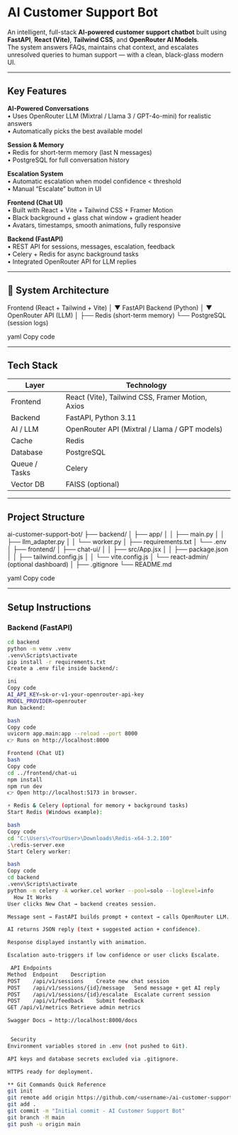 # AI Customer Support Bot

An intelligent, full-stack **AI-powered customer support chatbot** built using **FastAPI**, **React (Vite)**, **Tailwind CSS**, and **OpenRouter AI Models**.  
The system answers FAQs, maintains chat context, and escalates unresolved queries to human support — with a clean, black-glass modern UI.

---

## Key Features

**AI-Powered Conversations**  
• Uses OpenRouter LLM (Mixtral / Llama 3 / GPT-4o-mini) for realistic answers  
• Automatically picks the best available model  

 **Session & Memory**  
• Redis for short-term memory (last N messages)  
• PostgreSQL for full conversation history  

**Escalation System**  
• Automatic escalation when model confidence < threshold  
• Manual “Escalate” button in UI  

**Frontend (Chat UI)**  
• Built with React + Vite + Tailwind CSS + Framer Motion  
• Black background + glass chat window + gradient header  
• Avatars, timestamps, smooth animations, fully responsive  

**Backend (FastAPI)**  
• REST API for sessions, messages, escalation, feedback  
• Celery + Redis for async background tasks  
• Integrated OpenRouter API for LLM replies  

---

## 🧠 System Architecture

Frontend (React + Tailwind + Vite)
│
▼
FastAPI Backend (Python)
│
▼
OpenRouter API (LLM)
│
├── Redis (short-term memory)
└── PostgreSQL (session logs)

yaml
Copy code

---

## Tech Stack

| Layer | Technology |
|--------|-------------|
| Frontend | React (Vite), Tailwind CSS, Framer Motion, Axios |
| Backend | FastAPI, Python 3.11 |
| AI / LLM | OpenRouter API (Mixtral / Llama / GPT models) |
| Cache | Redis |
| Database | PostgreSQL |
| Queue / Tasks | Celery |
| Vector DB | FAISS (optional) |

---

## Project Structure

ai-customer-support-bot/
├── backend/
│ ├── app/
│ │ ├── main.py
│ │ ├── llm_adapter.py
│ │ └── worker.py
│ ├── requirements.txt
│ └── .env
│
├── frontend/
│ ├── chat-ui/
│ │ ├── src/App.jsx
│ │ ├── package.json
│ │ ├── tailwind.config.js
│ │ └── vite.config.js
│ └── react-admin/ (optional dashboard)
│
├── .gitignore
└── README.md

yaml
Copy code

---

## Setup Instructions

### Backend (FastAPI)

```bash
cd backend
python -m venv .venv
.venv\Scripts\activate
pip install -r requirements.txt
Create a .env file inside backend/:

ini
Copy code
AI_API_KEY=sk-or-v1-your-openrouter-api-key
MODEL_PROVIDER=openrouter
Run backend:

bash
Copy code
uvicorn app.main:app --reload --port 8000
👉 Runs on http://localhost:8000

Frontend (Chat UI)
bash
Copy code
cd ../frontend/chat-ui
npm install
npm run dev
👉 Open http://localhost:5173 in browser.

⚡ Redis & Celery (optional for memory + background tasks)
Start Redis (Windows example):

bash
Copy code
cd "C:\Users\<YourUser>\Downloads\Redis-x64-3.2.100"
.\redis-server.exe
Start Celery worker:

bash
Copy code
cd backend
.venv\Scripts\activate
python -m celery -A worker.cel worker --pool=solo --loglevel=info
  How It Works
User clicks New Chat → backend creates session.

Message sent → FastAPI builds prompt + context → calls OpenRouter LLM.

AI returns JSON reply (text + suggested action + confidence).

Response displayed instantly with animation.

Escalation auto-triggers if low confidence or user clicks Escalate.

 API Endpoints
Method	Endpoint	Description
POST	/api/v1/sessions	Create new chat session
POST	/api/v1/sessions/{id}/message	Send message + get AI reply
POST	/api/v1/sessions/{id}/escalate	Escalate current session
POST	/api/v1/feedback	Submit feedback
GET	/api/v1/metrics	Retrieve admin metrics

Swagger Docs → http://localhost:8000/docs


 Security
Environment variables stored in .env (not pushed to Git).

API keys and database secrets excluded via .gitignore.

HTTPS ready for deployment.

** Git Commands Quick Reference
git init
git remote add origin https://github.com/<username>/ai-customer-support-bot.git
git add .
git commit -m "Initial commit - AI Customer Support Bot"
git branch -M main
git push -u origin main


